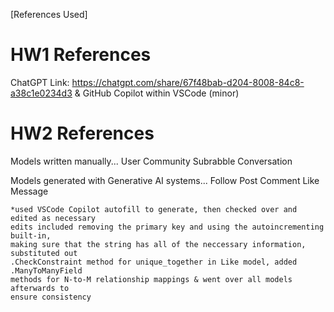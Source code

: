 [References Used]

# HW1 References

ChatGPT Link: https://chatgpt.com/share/67f48bab-d204-8008-84c8-a38c1e0234d3
& GitHub Copilot within VSCode (minor)

# HW2 References

Models written manually...
    User
    Community
    Subrabble
    Conversation


Models generated with Generative AI systems...
    Follow
    Post
    Comment
    Like
    Message

    *used VSCode Copilot autofill to generate, then checked over and edited as necessary 
    edits included removing the primary key and using the autoincrementing built-in,
    making sure that the string has all of the neccessary information, substituted out 
    .CheckConstraint method for unique_together in Like model, added .ManyToManyField
    methods for N-to-M relationship mappings & went over all models afterwards to 
    ensure consistency

